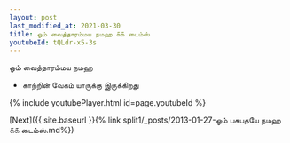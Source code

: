 ```yaml
---
layout: post
last_modified_at: 2021-03-30
title: ஓம் வைத்தாரம்மய நமஹ ௧௧ டைம்ஸ்
youtubeId: tQLdr-x5-3s
---
```

 
 
 ஓம் வைத்தாரம்மய நமஹ  
 
 -  காற்றின் வேகம் யாருக்கு இருக்கிறது 
 
  
 
  
 
 
 
 
 
 


{% include youtubePlayer.html id=page.youtubeId %}
 
[Next]({{ site.baseurl }}{% link  split1/_posts/2013-01-27-ஓம் பசுபதயே நமஹ ௧௧ டைம்ஸ்.md%})
 
